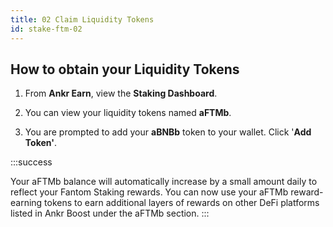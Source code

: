 ```yaml
---
title: 02 Claim Liquidity Tokens
id: stake-ftm-02
---
```


## How to obtain your Liquidity Tokens 

1. From **Ankr Earn**, view the **Staking Dashboard**. 

2. You can view your liquidity tokens named **aFTMb**. 

3. You are prompted to add your **aBNBb** token to your wallet. Click '**Add Token'**.

:::success

Your aFTMb balance will automatically increase by a small amount daily to reflect your Fantom Staking rewards. You can now use your aFTMb reward-earning tokens to earn additional layers of rewards on other DeFi platforms listed in Ankr Boost under the aFTMb section.
:::